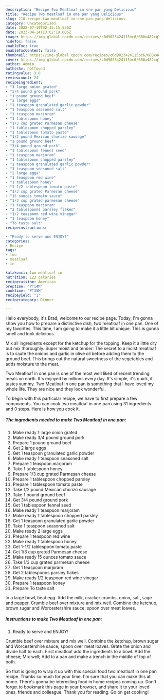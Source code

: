 ```yaml
---
description: "Recipe Two Meatloaf in one pan yang Delicious"
title: "Recipe Two Meatloaf in one pan yang Delicious"
slug: 210-recipe-two-meatloaf-in-one-pan-yang-delicious
category: Uncategorized
date: 2022-07-19T02:15:15.536Z
date: 2023-04-14T13:02:19.005Z
image: https://img-global.cpcdn.com/recipes/c0d9023424115bc6/680x482cq70/two-meatloaf-in-one-pan-recipe-main-photo.jpg
hideToc: false
enableToc: true
enableTocContent: false
thumbnail: https://img-global.cpcdn.com/recipes/c0d9023424115bc6/680x482cq70/two-meatloaf-in-one-pan-recipe-main-photo.jpg
cover: https://img-global.cpcdn.com/recipes/c0d9023424115bc6/680x482cq70/two-meatloaf-in-one-pan-recipe-main-photo.jpg
author: Admin
authorAv: notfound
ratingvalue: 3.8
reviewcount: 24
recipeingredient:
- "1 large onion grated"
- "3/4 pound ground pork"
- "1 pound ground beef"
- "2 large eggs"
- "1 teaspoon granulated garlic powder"
- "1 teaspoon seasoned salt"
- "1 teaspoon marjoram"
- "1 tablespoon honey"
- "1/3 cup grated Parmesan cheese"
- "1 tablespoon chopped parsley"
- "1 tablespoon tomato paste"
- "1/2 pound Mexican chorizo sausage"
- "1 pound ground beef"
- "3/4 pound ground pork"
- "1 tablespoon fennel seed"
- "1 teaspoon marjoram"
- "1 tablespoon chopped parsley"
- "1 teaspoon granulated garlic powder"
- "1 teaspoon seasoned salt"
- "2 large eggs"
- "1 teaspoon red wine"
- "1 tablespoon honey"
- "1-1/2 tablespoon tomato paste"
- "1/3 cup grated Parmesan cheese"
- "15 ounces tomato sauce"
- "1/3 cup grated parmesan cheese"
- "1 teaspoon marjoram"
- "2 tablespoons parsley flakes"
- "1/2 teaspoon red wine vinegar"
- "1 teaspoon honey"
- "To taste salt"
recipeinstructions:

- "Ready to serve and ENJOY!"
categories:
- Recipe
tags:
- two
- meatloaf
- in

katakunci: two meatloaf in 
nutrition: 123 calories
recipecuisine: American
preptime: "PT14M"
cooktime: "PT35M"
recipeyield: "1"
recipecategory: Dinner

---
```



Hello everybody, it's Brad, welcome to our recipe page. Today, I'm gonna show you how to prepare a distinctive dish, two meatloaf in one pan. One of my favorites. This time, I am going to make it a little bit unique. This is gonna smell and look delicious.

Mix all ingredients except for the ketchup for the topping. Keep it a little dry but mix thoroughly. Super moist and tender: The secret to a moist meatloaf is to sauté the onions and garlic in olive oil before adding them to the ground beef. This brings out the natural sweetness of the vegetables and adds moisture to the meat.

Two Meatloaf in one pan is one of the most well liked of recent trending meals on earth. It's enjoyed by millions every day. It's simple, it's quick, it tastes yummy. Two Meatloaf in one pan is something that I have loved my whole life. They are nice and they look wonderful.


To begin with this particular recipe, we have to first prepare a few components. You can cook two meatloaf in one pan using 31 ingredients and 0 steps. Here is how you cook it.

<!--inarticleads1-->

##### The ingredients needed to make Two Meatloaf in one pan:

1. Make ready 1 large onion grated
1. Make ready 3/4 pound ground pork
1. Prepare 1 pound ground beef
1. Get 2 large eggs
1. Get 1 teaspoon granulated garlic powder
1. Make ready 1 teaspoon seasoned salt
1. Prepare 1 teaspoon marjoram
1. Take 1 tablespoon honey
1. Prepare 1/3 cup grated Parmesan cheese
1. Prepare 1 tablespoon chopped parsley
1. Prepare 1 tablespoon tomato paste
1. Take 1/2 pound Mexican chorizo sausage
1. Take 1 pound ground beef
1. Get 3/4 pound ground pork
1. Get 1 tablespoon fennel seed
1. Make ready 1 teaspoon marjoram
1. Make ready 1 tablespoon chopped parsley
1. Get 1 teaspoon granulated garlic powder
1. Take 1 teaspoon seasoned salt
1. Make ready 2 large eggs
1. Prepare 1 teaspoon red wine
1. Make ready 1 tablespoon honey
1. Get 1-1/2 tablespoon tomato paste
1. Get 1/3 cup grated Parmesan cheese
1. Make ready 15 ounces tomato sauce
1. Take 1/3 cup grated parmesan cheese
1. Get 1 teaspoon marjoram
1. Get 2 tablespoons parsley flakes
1. Make ready 1/2 teaspoon red wine vinegar
1. Prepare 1 teaspoon honey
1. Prepare To taste salt


In a large bowl, beat egg. Add the milk, cracker crumbs, onion, salt, sage and pepper. Crumble beef over mixture and mix well. Combine the ketchup, brown sugar and Worcestershire sauce; spoon over meat loaves. 

<!--inarticleads2-->

##### Instructions to make Two Meatloaf in one pan:


1. Ready to serve and ENJOY!

Crumble beef over mixture and mix well. Combine the ketchup, brown sugar and Worcestershire sauce; spoon over meat loaves. Grate the onion and divide half to each. First meatloaf add the ingredients to a bowl. Add the cheese; Mix well; Add to a pan and make a trench in the middle of top of both. 

So that is going to wrap it up with this special food two meatloaf in one pan recipe. Thanks so much for your time. I'm sure that you can make this at home. There's gonna be interesting food in home recipes coming up. Don't forget to bookmark this page in your browser, and share it to your loved ones, friends and colleague. Thank you for reading. Go on get cooking!

